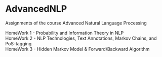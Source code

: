 # AdvancedNLP
Assignments of the course Advanced Natural Language Processing 

HomeWork 1 - Probability and Information Theory in NLP  
HomeWork 2 - NLP Technologies, Text Annotations, Markov Chains, and PoS-tagging  
HomeWork 3 - Hidden Markov Model & Forward/Backward Algorithm  
